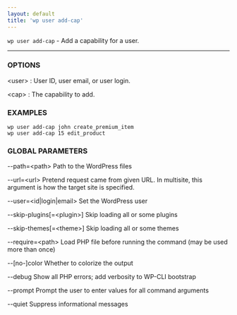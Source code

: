 ```yaml
---
layout: default
title: 'wp user add-cap'
---
```


`wp user add-cap` - Add a capability for a user.

<hr />

### OPTIONS

&lt;user&gt;
: User ID, user email, or user login.

&lt;cap&gt;
: The capability to add.

### EXAMPLES

    wp user add-cap john create_premium_item
    wp user add-cap 15 edit_product

### GLOBAL PARAMETERS

  \--path=&lt;path&gt;
      Path to the WordPress files

  \--url=&lt;url&gt;
      Pretend request came from given URL. In multisite, this argument is how the target site is specified.

  \--user=&lt;id|login|email&gt;
      Set the WordPress user

  \--skip-plugins[=&lt;plugin&gt;]
      Skip loading all or some plugins

  \--skip-themes[=&lt;theme&gt;]
      Skip loading all or some themes

  \--require=&lt;path&gt;
      Load PHP file before running the command (may be used more than once)

  \--[no-]color
      Whether to colorize the output

  \--debug
      Show all PHP errors; add verbosity to WP-CLI bootstrap

  \--prompt
      Prompt the user to enter values for all command arguments

  \--quiet
      Suppress informational messages



